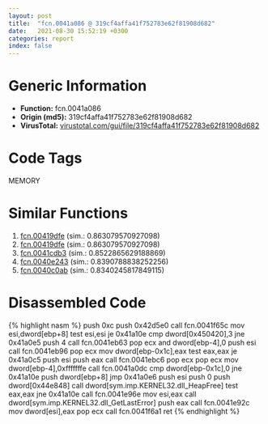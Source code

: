 ```yaml
---
layout: post
title:  "fcn.0041a086 @ 319cf4affa41f752783e62f81908d682"
date:   2021-08-30 15:52:19 +0300
categories: report
index: false
---
```


# Generic Information
- **Function:** fcn.0041a086
- **Origin (md5):** 319cf4affa41f752783e62f81908d682
- **VirusTotal:** [virustotal.com/gui/file/319cf4affa41f752783e62f81908d682][virustotal_ref]

# Code Tags
<span class="tag" id="MEMORY">MEMORY</span>


# Similar Functions

1. [fcn.00419dfe][similar_1_ref] (sim.: 0.863079570927098)
2. [fcn.00419dfe][similar_2_ref] (sim.: 0.863079570927098)
3. [fcn.0041cdb3][similar_3_ref] (sim.: 0.8522865629188869)
4. [fcn.0040e243][similar_4_ref] (sim.: 0.8390788838252256)
5. [fcn.0040c0ab][similar_5_ref] (sim.: 0.8340245817849115)


# Disassembled Code

{% highlight nasm %}
push 0xc
push 0x42d5e0
call fcn.0041f65c
mov esi,dword[ebp+8]
test esi,esi
je 0x41a10e
cmp dword[0x450420],3
jne 0x41a0e5
push 4
call fcn.0041eb63
pop ecx
and dword[ebp-4],0
push esi
call fcn.0041eb96
pop ecx
mov dword[ebp-0x1c],eax
test eax,eax
je 0x41a0c5
push esi
push eax
call fcn.0041ebc6
pop ecx
pop ecx
mov dword[ebp-4],0xfffffffe
call fcn.0041a0dc
cmp dword[ebp-0x1c],0
jne 0x41a10e
push dword[ebp+8]
jmp 0x41a0e6
push esi
push 0
push dword[0x44e848]
call dword[sym.imp.KERNEL32.dll_HeapFree]
test eax,eax
jne 0x41a10e
call fcn.0041e96e
mov esi,eax
call dword[sym.imp.KERNEL32.dll_GetLastError]
push eax
call fcn.0041e92c
mov dword[esi],eax
pop ecx
call fcn.0041f6a1
ret 
{% endhighlight %}


[similar_1_ref]: /report/fcn.00419dfe@88e03379526f823ce2de3b236adcaf80
[similar_2_ref]: /report/fcn.00419dfe@7e044e51324f9f80f4e97d8f3549c003
[similar_3_ref]: /report/fcn.0041cdb3@0aa2d73a5300dff2412388945614b507
[similar_4_ref]: /report/fcn.0040e243@591592f0b79217fc95d61f8c4f595f30
[similar_5_ref]: /report/fcn.0040c0ab@de21a548b66aa6c0b17491b6a31e14fa
[virustotal_ref]: https://www.virustotal.com/gui/file/319cf4affa41f752783e62f81908d682